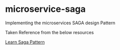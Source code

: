 # microservice-saga
Implementing the microservices SAGA design Pattern

Taken Reference from the below resources

[Learn Saga Pattern](https://learn.microsoft.com/en-us/azure/architecture/reference-architectures/saga/saga)





